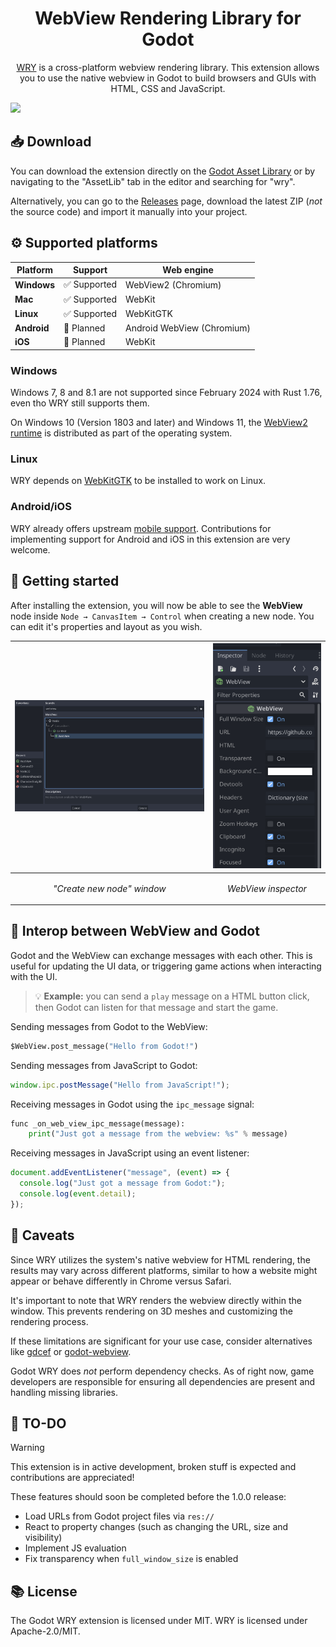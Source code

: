 <h1 align="center">WebView Rendering Library for Godot</h1>

<p align="center">
  <a href="https://github.com/tauri-apps/wry">WRY</a> is a cross-platform webview rendering library. This extension allows you to use the native webview in Godot to build browsers and GUIs with HTML, CSS and JavaScript.
</p>

![](assets/screenshot-7.png)

## 📥 Download

You can download the extension directly on the [Godot Asset Library](https://godotengine.org/asset-library/asset/3426) or by navigating to the "AssetLib" tab in the editor and searching for "wry".

Alternatively, you can go to the [Releases](https://github.com/doceazedo/godot_wry/releases) page, download the latest ZIP (_not_ the source code) and import it manually into your project.

## ⚙️ Supported platforms

| Platform    | Support      | Web engine                 |
| ----------- | ------------ | -------------------------- |
| **Windows** | ✅ Supported | WebView2 (Chromium)        |
| **Mac**     | ✅ Supported | WebKit                     |
| **Linux**   | ✅ Supported | WebKitGTK                  |
| **Android** | 🚧 Planned   | Android WebView (Chromium) |
| **iOS**     | 🚧 Planned   | WebKit                     |

### Windows

⁠Windows 7, 8 and 8.1 are not supported since February 2024 with Rust 1.76, even tho WRY still supports them.

On Windows 10 (Version 1803 and later) and Windows 11, the [WebView2 runtime](https://developer.microsoft.com/microsoft-edge/webview2) is distributed as part of the operating system.

### Linux

WRY depends on [WebKitGTK](https://webkitgtk.org) to be installed to work on Linux.

### Android/iOS

WRY already offers upstream [mobile support](https://github.com/tauri-apps/wry/blob/dev/MOBILE.md). Contributions for implementing support for Android and iOS in this extension are very welcome.

## 🧰 Getting started

After installing the extension, you will now be able to see the **WebView** node inside `Node → CanvasItem → Control` when creating a new node. You can edit it's properties and layout as you wish.

| ![](assets/create-new-node.png)                       | ![](assets/inspector.png)                      |
| ----------------------------------------------------- | ---------------------------------------------- |
| <p align="center"><i>"Create new node" window</i></p> | <p align="center"><i>WebView inspector</i></p> |

## 🔄 Interop between WebView and Godot

Godot and the WebView can exchange messages with each other. This is useful for updating the UI data, or triggering game actions when interacting with the UI.

> 💡 **Example:** you can send a `play` message on a HTML button click, then Godot can listen for that message and start the game.

Sending messages from Godot to the WebView:

```py
$WebView.post_message("Hello from Godot!")
```

Sending messages from JavaScript to Godot:

```js
window.ipc.postMessage("Hello from JavaScript!");
```

Receiving messages in Godot using the `ipc_message` signal:

```py
func _on_web_view_ipc_message(message):
	print("Just got a message from the webview: %s" % message)
```

Receiving messages in JavaScript using an event listener:

```js
document.addEventListener("message", (event) => {
  console.log("Just got a message from Godot:");
  console.log(event.detail);
});
```

## 🚧 Caveats

Since WRY utilizes the system's native webview for HTML rendering, the results may vary across different platforms, similar to how a website might appear or behave differently in Chrome versus Safari.

It's important to note that WRY renders the webview directly within the window. This prevents rendering on 3D meshes and customizing the rendering process.

If these limitations are significant for your use case, consider alternatives like [gdcef](https://github.com/Lecrapouille/gdcef) or [godot-webview](https://godotwebview.com/).

Godot WRY does _not_ perform dependency checks. As of right now, game developers are responsible for ensuring all dependencies are present and handling missing libraries.

## 📝 TO-DO

> [!WARNING]  
> This extension is in active development, broken stuff is expected and contributions are appreciated!

These features should soon be completed before the 1.0.0 release:

- Load URLs from Godot project files via `res://`
- React to property changes (such as changing the URL, size and visibility)
- Implement JS evaluation
- Fix transparency when `full_window_size` is enabled

## 📚 License

The Godot WRY extension is licensed under MIT. WRY is licensed under Apache-2.0/MIT.
